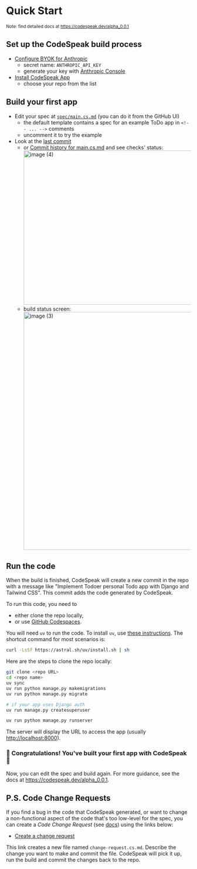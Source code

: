 Quick Start
===========

<sub>Note: find detailed docs at https://codespeak.dev/alpha_0.0.1</sub>

## Set up the CodeSpeak build process

- [Configure BYOK for Anthropic](../../settings/secrets/actions/new)
  - secret name: `ANTHROPIC_API_KEY`
  - generate your key with [Anthropic Console](https://console.anthropic.com/settings/keys)
- [Install CodeSpeak App](https://github.com/apps/codespeak-build/installations/new)
  - choose your repo from the list

## Build your first app
- Edit your spec at [`spec/main.cs.md`](../../edit/main/spec/main.cs.md) (you can do it from the GitHub UI)
  - the default template contains a spec for an example ToDo app in `<!-- ... -->` comments
  - uncomment it to try the example
- Look at the [last commit](../../commit/HEAD)
  - or [Commit history for main.cs.md](../../commits/main/spec/main.cs.md) and see checks' status:<br/>
    <img width="1122" height="420" alt="image (4)" src="https://github.com/user-attachments/assets/e8feca62-16a4-46e8-8040-b06b1111e117" />
  - build status screen:<br/>
    <img width="848" height="648" alt="image (3)" src="https://github.com/user-attachments/assets/665b0afc-74d3-4092-9870-be7d5cb7f86f" />

## Run the code

When the build is finished, CodeSpeak will create a new commit in the repo with a message like "Implement Todoer personal Todo app with Django and Tailwind CSS". This commit adds the code generated by CodeSpeak.

To run this code, you need to
- either clone the repo locally,
- or use [GitHub Codespaces](../../codespaces).

You will need `uv` to run the code. To install `uv`, use [these instructions](https://docs.astral.sh/uv/getting-started/installation/). The shortcut command for most scenarios is:
```bash
curl -LsSf https://astral.sh/uv/install.sh | sh
```

Here are the steps to clone the repo locally:
```bash
git clone <repo URL>
cd <repo name>
uv sync
uv run python manage.py makemigrations
uv run python manage.py migrate

# if your app uses Django auth
uv run manage.py createsuperuser

uv run python manage.py runserver
```

The server will display the URL to access the app (usually [http://localhost:8000](http://localhost:8000)).

### 🎉 Congratulations! You've built your first app with CodeSpeak 🎉 

Now, you can edit the spec and build again. For more guidance, see the  docs at https://codespeak.dev/alpha_0.0.1.

## P.S. Code Change Requests

If you find a bug in the code that CodeSpeak generated, or want to change a non-functional aspect of the code that's too low-level for the spec, you can create a *Code Change Request* (see [docs](https://codespeak.notion.site/Fixing-Bugs-and-micro-decisions-with-Code-Change-Requests-CCR-286822cd3e34807090b3f78755f01b04?pvs=74)) using the links below:

- [Create a change request](../../new/main?filename=change-request.cs.md&value=Describe%20your%20change%20request%20here)

This link creates a new file named `change-request.cs.md`. Describe the change you want to make and commit the file. CodeSpeak will pick it up, run the build and commit the changes back to the repo.
